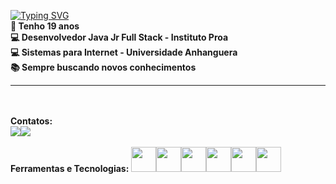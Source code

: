 <a href="https://git.io/typing-svg"><img src="https://readme-typing-svg.herokuapp.com?font=Chubby+Cheeks&weight=900&size=30&pause=1010&color=7100F7&background=9F00FF00&center=true&multiline=true&width=435&lines=SEJAM+BEM-VINDOS" alt="Typing SVG" /></a>
<br>
<strong>💬 Tenho 19 anos <strong>
<br>
<strong>💻 Desenvolvedor Java Jr Full Stack - Instituto Proa </strong>
<br>
<strong>💻 Sistemas para Internet - Universidade Anhanguera <strong>
<br>
<strong>📚 Sempre buscando novos conhecimentos <strong>
 
<hr>

 <br>
 <br>
Contatos: <div><a href = "https://mail.google.com/mail/u/1/#inbox"><img src="https://img.shields.io/badge/Gmail-D14836?style=for-the-badge&logo=gmail&logoColor=white" target="_blank"></a><a href="https://www.linkedin.com/in/jo%C3%A3o-vitor-a-molinari-1b7350212/" target="_blank"><img src="https://img.shields.io/badge/-LinkedIn-%230077B5?style=for-the-badge&logo=linkedin&logoColor=white" target="_blank"></a>   </div>
 <br>
Ferramentas e Tecnologias: <img src="https://cdn.jsdelivr.net/gh/devicons/devicon/icons/git/git-original.svg" width="40" height="40"/><img src="https://cdn.jsdelivr.net/gh/devicons/devicon/icons/html5/html5-original.svg" width="40" height="40"/><img src="https://cdn.jsdelivr.net/gh/devicons/devicon/icons/css3/css3-original.svg" width="40" height="40"/><img src="https://cdn.jsdelivr.net/gh/devicons/devicon/icons/javascript/javascript-original.svg" width="40" height="40"/><img src="https://cdn.jsdelivr.net/gh/devicons/devicon/icons/react/react-original.svg" width="40" height="40"/><img src="https://cdn.jsdelivr.net/gh/devicons/devicon/icons/bootstrap/bootstrap-original.svg" width="40" height="40"/>
